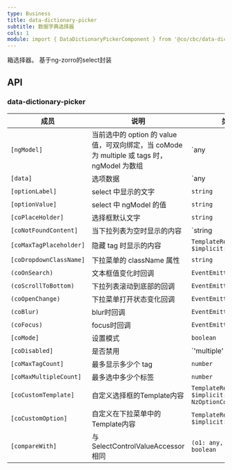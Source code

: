 ```yaml
---
type: Business
title: data-dictionary-picker
subtitle: 数据字典选择器
cols: 1
module: import { DataDictionaryPickerComponent } from '@co/cbc/data-dictionary-picker';
---
```


箱选择器。
基于ng-zorro的select封装

## API

### data-dictionary-picker

| 成员 | 说明 | 类型 | 默认值 |
|----|----|----|-----|
| `[ngModel]` | 当前选中的 option 的 value 值，可双向绑定，当 coMode 为 multiple 或 tags 时，ngModel 为数组 | `any | any[]` | - |
| `[data]` | 选项数据 | `any | any[]` | `[]` |
| `[optionLabel]` | select 中显示的文字 | `string` | `name` |
| `[optionValue]` | select 中 ngModel 的值 | `string` | `id` |
| `[coPlaceHolder]` | 选择框默认文字 | `string` | - |
| `[coNotFoundContent]` | 当下拉列表为空时显示的内容	 | `string | TemplateRef<void>` | - |
| `[coMaxTagPlaceholder]` | 隐藏 tag 时显示的内容 | `TemplateRef<{ $implicit: any[] }>` | - |
| `[coDropdownClassName]` | 下拉菜单的 className 属性 | `string` | - |
| `(coOnSearch)` | 文本框值变化时回调 | `EventEmitter<string>` | - |
| `(coScrollToBottom)` | 下拉列表滚动到底部的回调 | `EventEmitter<any>` | - |
| `(coOpenChange)` | 下拉菜单打开状态变化回调 | `EventEmitter<boolean>` | - |
| `(coBlur)` | blur时回调 | `EventEmitter<any>` | - |
| `(coFocus)` | focus时回调 | `EventEmitter<any>` | - |
| `[coMode]` | 设置模式 | `boolean` | `false` |
| `[coDisabled]` | 是否禁用 | `'multiple' | 'tags' | 'default'` | `default` |
| `[coMaxTagCount]` | 最多显示多少个 tag | `number` | `Infinity` |
| `[coMaxMultipleCount]` | 最多选中多少个标签 | `number` | `Infinity` |
| `[coCustomTemplate]` | 自定义选择框的Template内容 | `TemplateRef<{ $implicit: NzOptionComponent }>` | - |
| `[coCustomOption]` | 自定义在下拉菜单中的Template内容 | `TemplateRef<{ $implicit: any }>` | - |
| `[compareWith]` | 与 SelectControlValueAccessor 相同 | `(o1: any, o2: any) => boolean` | `(o1: any, o2: any) => o1===o2` |

